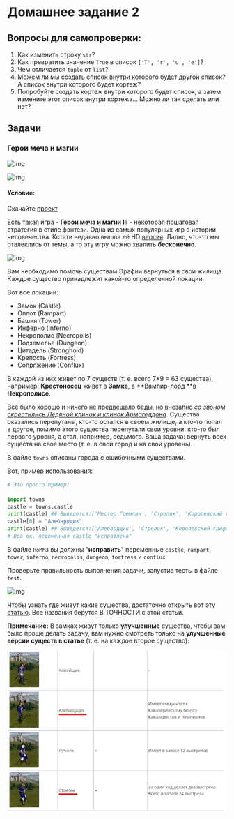 # Домашнее задание 2

## Вопросы для самопроверки:

1. Как изменить строку ```str```?
2. Как превратить значение ```True``` в список ```['T', 'r', 'u', 'e']```?
3. Чем отличается ```tuple``` от ```list```?
4. Можем ли мы создать список внутри которого будет другой список? А список внутри которого будет кортеж?
5. Попробуйте создать кортеж внутри которого будет список, а затем измените этот список внутри кортежа... Можно ли так сделать или нет?

## Задачи

### Герои меча и магии

![img](https://i.ytimg.com/vi/8FNA4lNBvNo/maxresdefault.jpg)

![img](https://heroes3towns.com/towns/tower/unit_0_2.gif)

#### Условие:

Скачайте [проект](https://github.com/AlexanderZiyatdinov/Course/raw/main/Week2/HW/4.%20HoMM3.zip)

Есть такая игра - **[Герои меча и магии III](https://ru.wikipedia.org/wiki/Heroes_of_Might_and_Magic_III)** - некоторая пошаговая стратегия в стиле фэнтези. Одна из самых популярных игр в истории человечества. Кстати недавно вышла её HD [версия](https:/www.youtube.com/watch?v=2Mr6HJrDLjk). Ладно, что-то мы отвлеклись от темы, а то эту игру можно хвалить **бесконечно**.

![img](https://thumbs.gfycat.com/ExcellentGoodnaturedDiscus-max-1mb.gif)

Вам необходимо помочь существам Эрафии вернуться в свои жилища. Каждое существо принадлежит какой-то определенной локации.

Вот все локации:

* Замок (Castle)
* Оплот (Rampart)
* Башня (Tower)
* Инферно (Inferno)
* Некрополис (Necropolis)
* Подземелье (Dungeon)
* Цитадель (Stronghold)
* Крепость (Fortress)
* Сопряжение (Conflux)

В каждой из них живет по 7 существ (т. е. всего 7*9 = 63 существа), например: **Крестоносец** живет в **Замке**, а **Вампир-лорд **в  **Некрополисе**. 

Всё было хорошо и ничего не предвещало беды, но внезапно *[со звоном скрестились Ледяной клинок и клинок Армагеддона](https://www.youtube.com/watch?v=h4wfuqb-Rc0)*. Существа оказались перепутаны, кто-то остался в своем жилище, а кто-то попал в другое, помимо этого существа перепутали свои уровни: кто-то был первого уровня, а стал, например, седьмого. Ваша задача: вернуть всех существ на  своё место (т. е. в свой город и на свой уровень).

В файле ```towns``` описаны города с ошибочными существами.

Вот, пример использования:

```python
# Это просто пример!

import towns
castle = towns.castle
print(castle) ## Выведется:['Местер Гремлин', 'Стрелок', 'Королевский грифон', 'Крестоносец', 'Фанатик', 'Чемпион', 'Архангел'] 
castle[0] = "Алебардщик"
print(castle) ## Выведется:['Алебардщик', 'Стрелок', 'Королевский грифон', 'Крестоносец', 'Фанатик', 'Чемпион', 'Архангел']
# Всё ок, переменная castle "исправлена"
```

В файле ```HoMM3``` вы должны "**исправить**" переменные ```castle```, ```rampart```, ```tower```, ```inferno```, ```necropolis```, ```dungeon```, ```fortress``` и ```conflux```

Проверьте правильность выполнения задачи, запустив тесты в файле ```test```.

![img](https://heroes3towns.com/towns/fortress/unit_7_1.gif)

Чтобы узнать где живут какие существа, достаточно открыть вот эту [статью](https://homm3sod.ru/units/). Все названия берутся В ТОЧНОСТИ с этой статьи. 

**Примечание:** В замках живут только **улучшенные** существа, чтобы вам было проще делать задачу, вам нужно смотреть только на **улучшенные версии существ в статье** (т. е. на каждое второе существо):

![image-20210719191901314](https://github.com/AlexanderZiyatdinov/Course/blob/main/Week2/HW/пример.gif)



